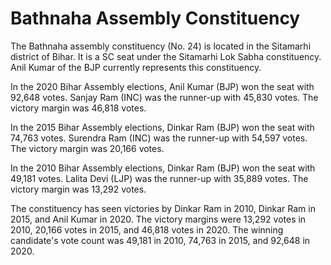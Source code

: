 # Bathnaha Assembly Constituency

The Bathnaha assembly constituency (No. 24) is located in the Sitamarhi district of Bihar. It is a SC seat under the Sitamarhi Lok Sabha constituency. Anil Kumar of the BJP currently represents this constituency.

In the 2020 Bihar Assembly elections, Anil Kumar (BJP) won the seat with 92,648 votes. Sanjay Ram (INC) was the runner-up with 45,830 votes. The victory margin was 46,818 votes.

In the 2015 Bihar Assembly elections, Dinkar Ram (BJP) won the seat with 74,763 votes. Surendra Ram (INC) was the runner-up with 54,597 votes. The victory margin was 20,166 votes.

In the 2010 Bihar Assembly elections, Dinkar Ram (BJP) won the seat with 49,181 votes. Lalita Devi (LJP) was the runner-up with 35,889 votes. The victory margin was 13,292 votes.

The constituency has seen victories by Dinkar Ram in 2010, Dinkar Ram in 2015, and Anil Kumar in 2020. The victory margins were 13,292 votes in 2010, 20,166 votes in 2015, and 46,818 votes in 2020. The winning candidate's vote count was 49,181 in 2010, 74,763 in 2015, and 92,648 in 2020.
